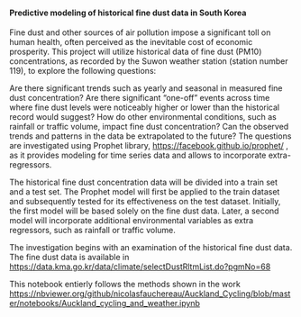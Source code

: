 #### Predictive modeling of historical fine dust data in South Korea
Fine dust and other sources of air pollution impose a significant toll on human health, often perceived as the inevitable cost of economic prosperity. This project will utilize historical data of fine dust (PM10) concentrations, as recorded by the Suwon weather station (station number 119), to explore the following questions:

Are there significant trends such as yearly and seasonal in measured fine dust concentration?
Are there significant “one-off” events across time where fine dust levels were noticeably higher or lower than the historical record would suggest?
How do other environmental conditions, such as rainfall or traffic volume, impact fine dust concentration?
Can the observed trends and patterns in the data be extrapolated to the future?
The questions are investigated using Prophet library, https://facebook.github.io/prophet/ , as it provides modeling for time series data and allows to incorporate extra-regressors.

The historical fine dust concentration data will be divided into a train set and a test set. The Prophet model will first be applied to the train dataset and subsequently tested for its effectiveness on the test dataset. Initially, the first model will be based solely on the fine dust data. Later, a second model will incorporate additional environmental variables as extra regressors, such as rainfall or traffic volume.

The investigation begins with an examination of the historical fine dust data. The fine dust data is available in
https://data.kma.go.kr/data/climate/selectDustRltmList.do?pgmNo=68

This notebook entierly follows the methods shown in the work https://nbviewer.org/github/nicolasfauchereau/Auckland_Cycling/blob/master/notebooks/Auckland_cycling_and_weather.ipynb
